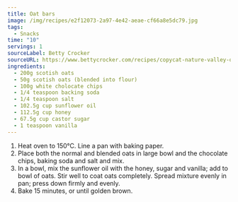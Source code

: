 ```yaml
---
title: Oat bars
image: /img/recipes/e2f12073-2a97-4e42-aeae-cf66a8e5dc79.jpg
tags:
  - Snacks
time: "10"
servings: 1
sourceLabel: Betty Crocker
sourceURL: https://www.bettycrocker.com/recipes/copycat-nature-valley-oats-n-honey-bars/1844be8b-ece4-4c84-906e-81beeb9f386f
ingredients:
  - 200g scotish oats
  - 50g scotish oats (blended into flour)
  - 100g white cholocate chips
  - 1/4 teaspoon backing soda
  - 1/4 teaspoon salt
  - 102.5g cup sunflower oil
  - 112.5g cup honey
  - 67.5g cup castor sugar
  - 1 teaspoon vanilla
---
```

1. Heat oven to 150°C. Line a pan with baking paper.
2. Place both the normal and blended oats in large bowl and the chocolate chips, baking soda and salt and mix.
3. In a bowl, mix the sunflower oil with the honey, sugar and vanilla; add to bowl of oats. Stir well to coat oats completely. Spread mixture evenly in pan; press down firmly and evenly.
4. Bake 15 minutes, or until golden brown.
